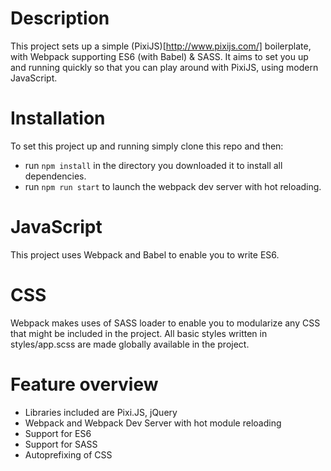 # Description
This project sets up a simple (PixiJS)[http://www.pixijs.com/] boilerplate, with Webpack supporting ES6 (with Babel) & SASS. It aims to set you up and running quickly so that you can play around with PixiJS, using modern JavaScript.

# Installation
To set this project up and running simply clone this repo and then:
* run ````npm install```` in the directory you downloaded it to install all dependencies.
* run ````npm run start```` to launch the webpack dev server with hot reloading.

# JavaScript
This project uses Webpack and Babel to enable you to write ES6.

# CSS
Webpack makes uses of SASS loader to enable you to modularize any CSS that might be included in the project. All basic styles written in styles/app.scss are made globally available in the project.

# Feature overview
* Libraries included are Pixi.JS, jQuery
* Webpack and Webpack Dev Server with hot module reloading
* Support for ES6
* Support for SASS
* Autoprefixing of CSS
